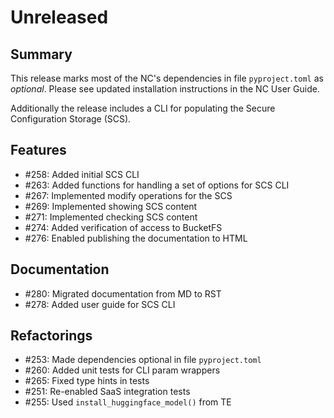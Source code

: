 # Unreleased

## Summary

This release marks most of the NC's dependencies in file `pyproject.toml` as _optional_.  Please see updated installation instructions in the NC User Guide.

Additionally the release includes a CLI for populating the Secure Configuration Storage (SCS).

## Features

* #258: Added initial SCS CLI
* #263: Added functions for handling a set of options for SCS CLI
* #267: Implemented modify operations for the SCS
* #269: Implemented showing SCS content
* #271: Implemented checking SCS content
* #274: Added verification of access to BucketFS
* #276: Enabled publishing the documentation to HTML

## Documentation

* #280: Migrated documentation from MD to RST
* #278: Added user guide for SCS CLI

## Refactorings

* #253: Made dependencies optional in file `pyproject.toml`
* #260: Added unit tests for CLI param wrappers
* #265: Fixed type hints in tests
* #251: Re-enabled SaaS integration tests
* #255: Used `install_huggingface_model()` from TE
